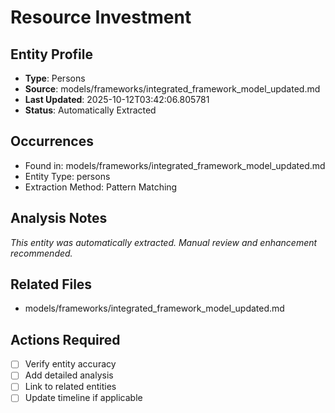 # Resource Investment

## Entity Profile
- **Type**: Persons
- **Source**: models/frameworks/integrated_framework_model_updated.md
- **Last Updated**: 2025-10-12T03:42:06.805781
- **Status**: Automatically Extracted

## Occurrences
- Found in: models/frameworks/integrated_framework_model_updated.md
- Entity Type: persons
- Extraction Method: Pattern Matching

## Analysis Notes
*This entity was automatically extracted. Manual review and enhancement recommended.*

## Related Files
- models/frameworks/integrated_framework_model_updated.md

## Actions Required
- [ ] Verify entity accuracy
- [ ] Add detailed analysis
- [ ] Link to related entities
- [ ] Update timeline if applicable
